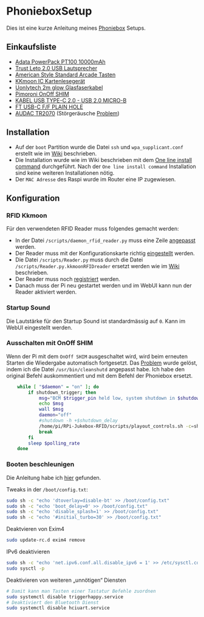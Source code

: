 # PhonieboxSetup
Dies ist eine kurze Anleitung meines [Phoniebox](https://github.com/MiczFlor/RPi-Jukebox-RFID) Setups.

## Einkaufsliste
* [Adata PowerPack PT100 10000mAh](https://www.galaxus.ch/de/s1/product/adata-powerpack-pt100-10000mah-powerbank-6337123)
* [Trust Leto 2.0 USB Lautsprecher](https://www.amazon.de/dp/B00JRW0M32/ref=pe_3044161_185740101_TE_item)
* [American Style Standard Arcade Tasten](https://www.amazon.de/dp/B07GBSJX2H/ref=pe_3044161_185740101_TE_item)
* [KKmoon IC Kartenlesegerät](https://www.amazon.de/dp/B011XI2DE8/ref=pe_3044161_185740101_TE_item)
* [Uonlytech 2m glow Glasfaserkabel](https://www.amazon.de/dp/B081JY4ZMJ/ref=pe_3044161_185740101_TE_item)
* [Pimoroni OnOff SHIM](https://www.pi-shop.ch/pimoroni-onoff-shim)
* [KABEL USB TYPE-C 2.0 - USB 2.0 MICRO-B](https://www.conrad.ch/de/p/delock-usb-2-0-anschlusskabel-1x-usb-2-0-stecker-micro-b-1x-usb-c-stecker-1-00-m-schwarz-1371594.html)
* [FT USB-C F/F PLAIN HOLE](https://www.conrad.ch/de/p/xlr-adapter-usb-c-buchse-auf-usb-c-buchse-adapter-cp30201x-cliff-inhalt-1-st-2239986.html)
* [AUDAC TR2070](https://www.brack.ch/audac-entstoerfilter-tr2070-520216) (Störgeräusche [Problem](https://github.com/MiczFlor/RPi-Jukebox-RFID/issues/341))

## Installation
* Auf der `boot` Partition wurde die Datei `ssh` und `wpa_supplicant.conf` erstellt wie im [Wiki](https://github.com/MiczFlor/RPi-Jukebox-RFID/wiki/INSTALL-stretch#installation-and-configuration-via-ssh--headless-installation) beschrieben.
* Die Installation wurde wie im Wiki beschrieben mit dem [One line install command](https://github.com/MiczFlor/RPi-Jukebox-RFID) durchgeführt. Nach der `One line install command` Installation sind keine weiteren Installationen nötig.
* Der `MAC Adresse` des Raspi wurde im Router eine IP zugewiesen.

## Konfiguration

### RFID Kkmoon
Für den verwendeten RFID Reader muss folgendes gemacht werden:

* In der Datei `/scripts/daemon_rfid_reader.py` muss eine Zeile [angepasst](https://github.com/MiczFlor/RPi-Jukebox-RFID/issues/551#issuecomment-517492094) werden.
* Der Reader muss mit der Konfigurationskarte richtig [eingestellt](https://github.com/MiczFlor/RPi-Jukebox-RFID/wiki/RFID_Reader_KKMOON_Info) werden.
* Die Datei `/scripts/Reader.py` muss durch die Datei `/scripts/Reader.py.kkmoonRFIDreader` ersetzt werden wie im [Wiki](https://github.com/MiczFlor/RPi-Jukebox-RFID/wiki/RFID-Reader-Special#alternative-scripts) beschrieben.
* Der Reader muss noch [registriert](https://github.com/MiczFlor/RPi-Jukebox-RFID/wiki/CONFIGURE-stretch#register-your-usb-device-for-the-phoniebox) werden.
* Danach muss der Pi neu gestartet werden und im WebUI kann nun der Reader aktiviert werden.

### Startup Sound
Die Lautstärke für den Startup Sound ist standardmässig auf `0`. Kann im WebUI eingestellt werden.

### Ausschalten mit OnOff SHIM
Wenn der Pi mit dem `OnOff SHIM` ausgeschaltet wird, wird beim erneuten Starten die Wiedergabe automatisch fortgesetzt.
Das [Problem](https://github.com/MiczFlor/RPi-Jukebox-RFID/issues/1189#issuecomment-743426526) wurde gelöst, indem ich die Datei `/usr/bin/cleanshutd` angepasst habe. Ich habe den original Befehl auskommentiert und mit dem Befehl der Phoniebox ersetzt.

```bash
    while [ "$daemon" = "on" ]; do
        if shutdown_trigger; then
            msg="BCM $trigger_pin held low, system shutdown in $shutdown_delay minutes"
            echo $msg
            wall $msg
            daemon="off"
            #shutdown -h +$shutdown_delay
            /home/pi/RPi-Jukebox-RFID/scripts/playout_controls.sh -c=shutdown
            break
        fi
        sleep $polling_rate
    done
```

### Booten beschleunigen
Die Anleitung habe ich [hier](https://splittscheid.de/faqs-zu-meiner-phoniebox/#bootspeedup) gefunden.

Tweaks in der `/boot/config.txt`:
```bash
sudo sh -c "echo 'dtoverlay=disable-bt' >> /boot/config.txt"
sudo sh -c "echo 'boot_delay=0' >> /boot/config.txt"
sudo sh -c "echo 'disable_splash=1' >> /boot/config.txt"
sudo sh -c "echo '#initial_turbo=30' >> /boot/config.txt"
```
Deaktvieren von Exim4
```bash
sudo update-rc.d exim4 remove
```

IPv6 deaktivieren
```bash
sudo sh -c "echo 'net.ipv6.conf.all.disable_ipv6 = 1' >> /etc/sysctl.conf"
sudo sysctl -p
```
Deaktivieren von weiteren „unnötigen“ Diensten
```bash
# Damit kann man Tasten einer Tastatur Befehle zuordnen
sudo systemctl disable triggerhappy.service 
# Deaktiviert den Bluetooth Dienst
sudo systemctl disable hciuart.service
```
